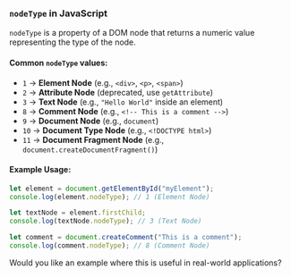 ### `nodeType` in JavaScript

`nodeType` is a property of a DOM node that returns a numeric value representing the type of the node.

#### Common `nodeType` values:

- `1` → **Element Node** (e.g., `<div>`, `<p>`, `<span>`)
- `2` → **Attribute Node** (deprecated, use `getAttribute`)
- `3` → **Text Node** (e.g., `"Hello World"` inside an element)
- `8` → **Comment Node** (e.g., `<!-- This is a comment -->`)
- `9` → **Document Node** (e.g., `document`)
- `10` → **Document Type Node** (e.g., `<!DOCTYPE html>`)
- `11` → **Document Fragment Node** (e.g., `document.createDocumentFragment()`)

#### Example Usage:

```javascript
let element = document.getElementById("myElement");
console.log(element.nodeType); // 1 (Element Node)

let textNode = element.firstChild;
console.log(textNode.nodeType); // 3 (Text Node)

let comment = document.createComment("This is a comment");
console.log(comment.nodeType); // 8 (Comment Node)
```

Would you like an example where this is useful in real-world applications?